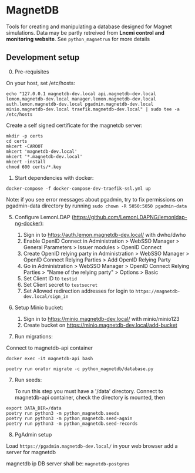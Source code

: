 # MagnetDB

Tools for creating and manipulating a database designed for Magnet simulations.
Data may be partly retreived from **Lncmi control and monitoring website**.
See `python_magnetrun` for more details

## Development setup

0. Pre-requisites

On your host, set /etc/hosts:
```shell
echo "127.0.0.1 magnetdb-dev.local api.magnetdb-dev.local lemon.magnetdb-dev.local manager.lemon.magnetdb-dev.local auth.lemon.magnetdb-dev.local pgadmin.magnetdb-dev.local minio.magnetdb-dev.local traefik.magnetdb-dev.local" | sudo tee -a /etc/hosts
```

Create a self signed certificate for the magnetdb server:
   
```shell
mkdir -p certs
cd certs
mkcert -CAROOT
mkcert 'magnetdb-dev.local'
mkcert '*.magnetdb-dev.local'
mkcert -install
chmod 600 certs/*.key
```

1. Start dependencies with docker:

```shell
docker-compose -f docker-compose-dev-traefik-ssl.yml up
```

Note: if you see error messages about pgadmin, try to fix permissions on pgadmin-data directory by running `sudo chown -R 5050:5050 pgadmin-data`

5. Configure LemonLDAP (https://github.com/LemonLDAPNG/lemonldap-ng-docker):
   1. Sign in to https://auth.lemon.magnetdb-dev.local/ with dwho/dwho
   2. Enable OpenID Connect in Administration > WebSSO Manager > General Parameters > Issuer modules > OpenID Connect
   3. Create OpenID relying party in Administration > WebSSO Manager > OpenID Connect Relying Parties > Add OpenID Relying Party
   4. Go in Administration > WebSSO Manager > OpenID Connect Relying Parties > "Name of the relying party" > Options > Basic
   5. Set Client ID to `testid`
   6. Set Client secret to `testsecret`
   7. Set Allowed redirection addresses for login to `https://magnetdb-dev.local/sign_in`


3. Setup Minio bucket:
   1. Sign in to https://minio.magnetdb-dev.local/ with minio/minio123
   2. Create bucket on https://minio.magnetdb-dev.local/add-bucket

4. Run migrations:

 Connect to magnetdb-api container

```shell
docker exec -it magnetdb-api bash
```


```shell
poetry run orator migrate -c python_magnetdb/database.py
```


7. Run seeds:

   To run this step you must have a '/data' directory. Connect to magnetdb-api container, check the directory is mounted, then
   
```shell
export DATA_DIR=/data
poetry run python3 -m python_magnetdb.seeds
poetry run python3 -m python_magnetdb.seed-again
poetry run python3 -m python_magnetdb.seed-records
```

8. PgAdmin setup

Load `https://pgadmin.magnetdb-dev.local/` in your web browser
add a server for magnetdb
   
magnetdb ip DB server shall be: `magnetdb-postgres`


